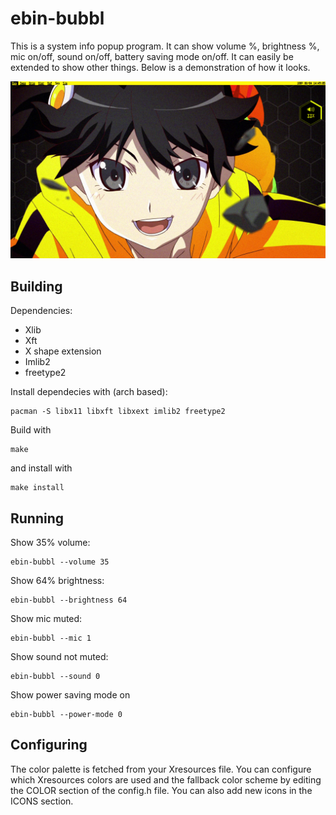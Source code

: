 # ebin-bubbl

This is a system info popup program. It can show volume %, brightness %,
mic on/off, sound on/off, battery saving mode on/off. It can easily be
extended to show other things. Below is a demonstration of how it looks.

![example of ebin-bubbl being used](./example.png)

## Building

Dependencies:
- Xlib
- Xft
- X shape extension
- Imlib2
- freetype2

Install dependecies with (arch based):

    pacman -S libx11 libxft libxext imlib2 freetype2


Build with

    make

and install with

    make install


## Running

Show 35% volume:

    ebin-bubbl --volume 35

Show 64% brightness:

    ebin-bubbl --brightness 64

Show mic muted:

    ebin-bubbl --mic 1

Show sound not muted:

    ebin-bubbl --sound 0

Show power saving mode on

    ebin-bubbl --power-mode 0

## Configuring

The color palette is fetched from your Xresources file. You can configure which
Xresources colors are used and the fallback color scheme by editing the COLOR
section of the config.h file. You can also add new icons in the ICONS section.
